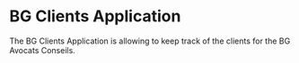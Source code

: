 # BG Clients Application

The BG Clients Application is allowing to keep track of the clients for the BG Avocats Conseils.
